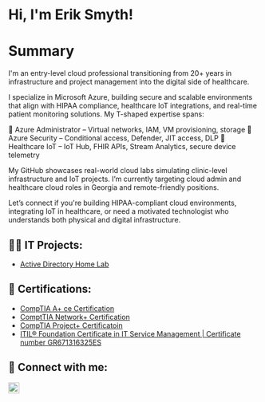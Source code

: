 <h1>Hi, I'm Erik Smyth! 
<h1>Summary</h1>I'm an entry-level cloud professional transitioning from 20+ years in infrastructure and project management into the digital side of healthcare.

I specialize in Microsoft Azure, building secure and scalable environments that align with HIPAA compliance, healthcare IoT integrations, and real-time patient monitoring solutions. My T-shaped expertise spans:

🔹 Azure Administrator – Virtual networks, IAM, VM provisioning, storage
🔹 Azure Security – Conditional access, Defender, JIT access, DLP
🔹 Healthcare IoT – IoT Hub, FHIR APIs, Stream Analytics, secure device telemetry

My GitHub showcases real-world cloud labs simulating clinic-level infrastructure and IoT projects. I’m currently targeting cloud admin and healthcare cloud roles in Georgia and remote-friendly positions.

Let’s connect if you're building HIPAA-compliant cloud environments, integrating IoT in healthcare, or need a motivated technologist who understands both physical and digital infrastructure.
<h2>👨‍💻 IT Projects:</h2>


  - [Active Directory Home Lab](https://github.com/Smyerk84/ActiveDirectoryLab)


<h2>📄 Certifications: </h2>

- [CompTIA A+ ce Certification](https://www.credly.com/badges/77c911b8-0920-45d3-a861-7e1ddb114776/linked_in_profile)
- [ComptTIA Network+ Certification](https://www.credly.com/badges/4fabedb1-1d83-4d59-af96-0cc2fefb02d3/public_url)
- [CompTIA Project+ Certificatoin](https://www.credly.com/badges/c0a80257-9fd7-4c73-a49e-aac0de185eab/public_url)
- [ITIL® Foundation Certificate in IT Service Management | Certificate number GR671316325ES](https://www.peoplecert.org/for-corporations/certificate-verification-service)

<h2> 🤳 Connect with me:</h2>

[<img align="left" alt="ErikBreandanSmyth | LinkedIn" width="22px" src="https://cdn.jsdelivr.net/npm/simple-icons@v3/icons/linkedin.svg" />][linkedin]

[linkedin]: https://www.linkedin.com/in/erik-breandan-smyth-187011218/
